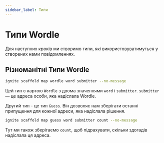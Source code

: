 ```yaml
---
sidebar_label: Типи
---
```


# Типи Wordle

Для наступних кроків ми створимо типи, які використовуватимуться у створених нами повідомленнях.

## Різноманітні Типи Wordle

```sh
ignite scaffold map wordle word submitter --no-message
```

Цей тип є картою `Wordle` з двома значеннями `word` і `submitter`. `submitter` — це адреса особи, яка надіслала Wordle.

Другий тип - це тип `Guess`. Він дозволяє нам зберігати останні припущення для кожної адреси, яка надіслала рішення.

```sh
ignite scaffold map guess word submitter count --no-message
```

Тут ми також зберігаємо `count`, щоб підрахувати, скільки здогадів надіслала ця адреса.

